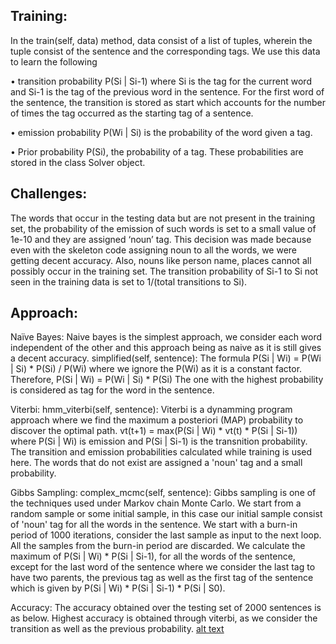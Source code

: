 ## Training:
In the train(self, data) method, data consist of a list of tuples, wherein the tuple consist of the sentence and the corresponding tags. We use this data to learn the following

• transition probability P(Si | Si-1) where Si is the tag for the current word and Si-1 is the tag of the previous word in the sentence. For the first word of the sentence, the transition is stored as start which accounts for the number of times the tag occurred as the starting tag of a sentence.

• emission probability P(Wi | Si) is the probability of the word given a tag.

• Prior probability P(Si), the probability of a tag. These probabilities are stored in the class Solver object.

## Challenges:
The words that occur in the testing data but are not present in the training set, the probability of the emission of such words is set to a small value of 1e-10 and they are assigned ‘noun’ tag. This decision was made because even with the skeleton code assigning noun to all the words, we were getting decent accuracy. Also, nouns like person name, places cannot all possibly occur in the training set. The transition probability of Si-1 to Si not seen in the training data is set to 1/(total transitions to Si).

## Approach:
Naïve Bayes:
Naive bayes is the simplest approach, we consider each word independent of the other and this approach being as naive as it is still gives a decent accuracy. simplified(self, sentence): The formula P(Si | Wi) = P(Wi | Si) * P(Si) / P(Wi) where we ignore the P(Wi) as it is a constant factor. Therefore, P(Si | Wi) = P(Wi | Si) * P(Si) The one with the highest probability is considered as tag for the word in the sentence.

Viterbi:
hmm_viterbi(self, sentence): Viterbi is a dynamming program approach where we find the maximum a posteriori (MAP) probability to discover the optimal path. vt(t+1) = max(P(Si | Wi) * vt(t) * P(Si | Si-1)) where P(Si | Wi) is emission and P(Si | Si-1) is the transnition probability. The transition and emission probabilities calculated while training is used here. The words that do not exist are assigned a 'noun' tag and a small probability.

Gibbs Sampling:
complex_mcmc(self, sentence): Gibbs sampling is one of the techniques used under Markov chain Monte Carlo. We start from a random sample or some initial sample, in this case our initial sample consist of 'noun' tag for all the words in the sentence. We start with a burn-in period of 1000 iterations, consider the last sample as input to the next loop. All the samples from the burn-in period are discarded. We calculate the maximum of P(Si | Wi) * P(Si | Si-1), for all the words of the sentence, except for the last word of the sentence where we consider the last tag to have two parents, the previous tag as well as the first tag of the sentence which is given by P(Si | Wi) * P(Si | Si-1) * P(Si | S0).

Accuracy:
The accuracy obtained over the testing set of 2000 sentences is as below. Highest accuracy is obtained through viterbi, as we consider the transition as well as the previous probability.
[alt text](https://github.com/kasy03/Part-of-speech-tagger/blob/master/Accuracy.pngAccuracy.PNG)

